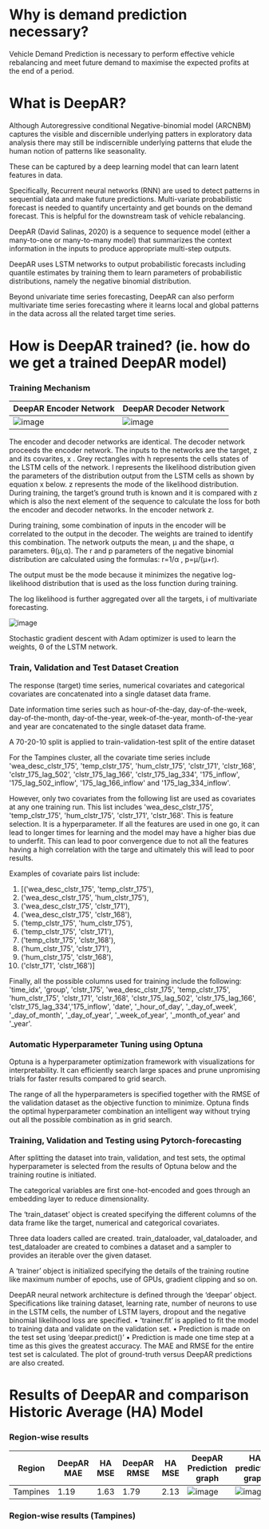 # Why is demand prediction necessary?

Vehicle Demand Prediction is necessary to perform effective vehicle rebalancing and meet future demand to maximise the expected profits at the end of a period.

# What is DeepAR?

Although Autoregressive conditional Negative-binomial model (ARCNBM) captures the visible and discernible underlying patters in exploratory data analysis there may still be indiscernible underlying patterns that elude the human notion of patterns like seasonality. 

These can be captured by a deep learning model that can learn latent features in data. 

Specifically, Recurrent neural networks (RNN) are used to detect patterns in sequential data and make future predictions. Multi-variate probabilistic forecast is needed to quantify uncertainty and get bounds on the demand forecast. This is helpful for the downstream task of vehicle rebalancing.

DeepAR (David Salinas, 2020) is a sequence to sequence model (either a many-to-one or many-to-many model) that summarizes the context information in the inputs to produce appropriate multi-step outputs. 

DeepAR uses LSTM networks to output probabilistic forecasts including quantile estimates by training them to learn parameters of probabilistic distributions, namely the negative binomial distribution. 

Beyond univariate time series forecasting, DeepAR can also perform multivariate time series forecasting where it learns local and global patterns in the data across all the related target time series.

# How is DeepAR trained? (ie. how do we get a trained DeepAR model)

### Training Mechanism

| DeepAR Encoder Network| DeepAR Decoder Network|
| --------------------- | --------------------- |
| ![image](https://github.com/JosePeeterson/DeepAR_demand_prediction/assets/76463517/d57479a0-5cee-4f90-8f26-07c9f5f647ad) | ![image](https://github.com/JosePeeterson/DeepAR_demand_prediction/assets/76463517/d9a31f75-12fe-4264-9f6b-beaaf355d3d3) |

The encoder and decoder networks are identical. The decoder network proceeds the encoder network. The inputs to the networks are the target, z and its covarites, x . Grey rectangles with h represents the cells states of the LSTM cells of the network. l represents the likelihood distribution given the parameters of the distribution output from the LSTM cells as shown by equation x below. z represents the mode of the likelihood distribution. During training, the target’s ground truth is known and it is compared with z  which is also the next element of the sequence to calculate the loss for both the encoder and decoder networks. In the encoder network z.

During training, some combination of inputs in the encoder will be correlated to the output in the decoder. The weights are trained to identify this combination. The network outputs the mean, μ and the shape, α parameters.  θ(μ,α). The r and p parameters of the negative binomial distribution are calculated using the formulas: r=1/α , p=μ/(μ+r).

The output must be the mode because it minimizes the negative log-likelihood distribution that is used as the loss function during training.

The log likelihood is further aggregated over all the targets, i of multivariate forecasting. 

![image](https://github.com/JosePeeterson/DeepAR_demand_prediction/assets/76463517/d6a93427-0b82-4153-9808-ebd81175869d)

Stochastic gradient descent with Adam optimizer is used to learn the weights, Θ of the LSTM network.

### Train, Validation and Test Dataset Creation

The response (target) time series, numerical covariates and categorical covariates are concatenated into a single dataset data frame.

Date information time series such as hour-of-the-day, day-of-the-week, day-of-the-month, day-of-the-year, week-of-the-year, month-of-the-year and year are concatenated to the single dataset data frame.

A 70-20-10 split is applied to train-validation-test split of the entire dataset

For the Tampines cluster, all the covariate time series include 'wea_desc_clstr_175', 'temp_clstr_175', 'hum_clstr_175', 'clstr_171', 'clstr_168', 'clstr_175_lag_502', 'clstr_175_lag_166', 'clstr_175_lag_334', '175_inflow', '175_lag_502_inflow', '175_lag_166_inflow' and '175_lag_334_inflow'.

However, only two covariates from the following list are used as covariates at any one training run. This list includes 'wea_desc_clstr_175', 'temp_clstr_175', 'hum_clstr_175', 'clstr_171', 'clstr_168'. This is feature selection. It is a hyperparameter. If all the features are used in one go, it can lead to longer times for learning and the model may have a higher bias due to underfit. This can lead to poor convergence due to not all the features having a high correlation with the targe and ultimately this will lead to poor results. 

Examples of covariate pairs list include:
1.	[('wea_desc_clstr_175', 'temp_clstr_175'),
2.	('wea_desc_clstr_175', 'hum_clstr_175'),
3.	('wea_desc_clstr_175', 'clstr_171'),
4.	('wea_desc_clstr_175', 'clstr_168'),
5.	('temp_clstr_175', 'hum_clstr_175'),
6.	('temp_clstr_175', 'clstr_171'),
7.	('temp_clstr_175', 'clstr_168'),
8.	('hum_clstr_175', 'clstr_171'),
9.	('hum_clstr_175', 'clstr_168'),
10.	('clstr_171', 'clstr_168')]

Finally, all the possible columns used for training include the following: 'time_idx', 'group', 'clstr_175', 'wea_desc_clstr_175', 'temp_clstr_175', 'hum_clstr_175', 'clstr_171', 'clstr_168', 'clstr_175_lag_502', 'clstr_175_lag_166', 'clstr_175_lag_334','175_inflow', 'date', '_hour_of_day', '_day_of_week', '_day_of_month', '_day_of_year', '_week_of_year', '_month_of_year' and '_year'.

### Automatic Hyperparameter Tuning using Optuna

Optuna is a hyperparameter optimization framework with visualizations for interpretability. It can efficiently search large spaces and prune unpromising trials for faster results compared to grid search.

The range of all the hyperparameters is specified together with the RMSE of the validation dataset as the objective function to minimize. Optuna finds the optimal hyperparameter combination an intelligent way without trying out all the possible combination as in grid search.

### Training, Validation and Testing using Pytorch-forecasting

After splitting the dataset into train, validation, and test sets, the optimal hyperparameter is selected from the results of Optuna below and the training routine is initiated. 

The categorical variables are first one-hot-encoded and goes through an embedding layer to reduce dimensionality. 

The ‘train_dataset’ object is created specifying the different columns of the data frame like the target, numerical and categorical covariates.  

Three data loaders called are created. train_dataloader,  val_dataloader, and  test_dataloader are created to combines a dataset and a sampler to provides an iterable over the given dataset.

A ‘trainer’ object is initialized specifying the details of the training routine like maximum number of epochs, use of GPUs, gradient clipping and so on.

DeepAR neural network architecture is defined through the ‘deepar’ object. Specifications like training dataset, learning rate, number of neurons to use in the LSTM cells, the number of LSTM layers, dropout and the negative binomial likelihood loss are specified. 
•	‘trainer.fit’ is applied to fit the model to training data and validate on the validation set.
•	Prediction is made on the test set using ‘deepar.predict()’
•	Prediction is made one time step at a time as this gives the greatest accuracy. The MAE and RMSE for the entire test set is calculated.  The plot of ground-truth versus DeepAR predictions are also created.   

# Results of DeepAR and comparison Historic Average (HA) Model 

### Region-wise results

| Region    | DeepAR MAE | HA MSE | DeepAR RMSE | HA MSE | DeepAR Prediction graph | HA prediction graph |
| --------  | ---------- |------- |------------ | ------ |------------------------ |-------------------- |
| Tampines  | 1.19       | 1.63   | 1.79        | 2.13   |![image](https://github.com/JosePeeterson/DeepAR_demand_prediction/assets/76463517/ee9ccf71-8c6f-41e4-8ae9-c372731b3fc7) | ![image](https://github.com/JosePeeterson/DeepAR_demand_prediction/assets/76463517/d67aab0b-57af-41be-b81d-9acb032e47a7)






### Region-wise results (Tampines)
